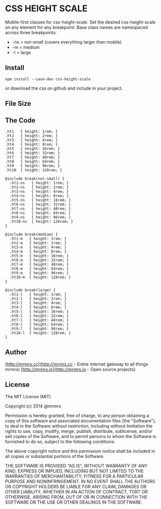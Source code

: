 # CSS HEIGHT SCALE

  Mobile-first classes for css-height-scale.
  Set the desired css-height-scale on any element for any breakpoint.
  Base class names are namespaced across three breakpoints:

*  -ns = not-small (covers everything larger than mobile)
*  -m  = medium
*  -l  = large

## Install
```
npm install --save-dev css-height-scale
```
or download the css on github and include in your project.

## File Size


## The Code
```
.ht1   { height: 1rem; }
.ht2   { height: 2rem; }
.ht3   { height: 4rem; }
.ht4   { height: 8rem; }
.ht5   { height: 16rem; }
.ht6   { height: 32rem; }
.ht7   { height: 48rem; }
.ht8   { height: 64rem; }
.ht9   { height: 96rem; }
.ht10  { height: 128rem; }

@include break(not-small) {
  .ht1-ns   { height: 1rem; }
  .ht2-ns   { height: 2rem; }
  .ht3-ns   { height: 4rem; }
  .ht4-ns   { height: 8rem; }
  .ht5-ns   { height: 16rem; }
  .ht6-ns   { height: 32rem; }
  .ht7-ns   { height: 48rem; }
  .ht8-ns   { height: 64rem; }
  .ht9-ns   { height: 96rem; }
  .ht10-ns  { height: 128rem; }
}

@include break(medium) {
  .ht1-m   { height: 1rem; }
  .ht2-m   { height: 2rem; }
  .ht3-m   { height: 4rem; }
  .ht4-m   { height: 8rem; }
  .ht5-m   { height: 16rem; }
  .ht6-m   { height: 32rem; }
  .ht7-m   { height: 48rem; }
  .ht8-m   { height: 64rem; }
  .ht9-m   { height: 96rem; }
  .ht10-m  { height: 128rem; }
}

@include break(large) {
  .ht1-l   { height: 1rem; }
  .ht2-l   { height: 2rem; }
  .ht3-l   { height: 4rem; }
  .ht4-l   { height: 8rem; }
  .ht5-l   { height: 16rem; }
  .ht6-l   { height: 32rem; }
  .ht7-l   { height: 48rem; }
  .ht8-l   { height: 64rem; }
  .ht9-l   { height: 96rem; }
  .ht10-l  { height: 128rem; }
}

```

## Author

[http://mrmrs.cc](http://mrmrs.cc - Entire internet gateway to all things mrmrs)
[http://mrmrs.io](http://mrmrs.io - Open source projects)

## License

The MIT License (MIT)

Copyright (c) 2014 @mrmrs

Permission is hereby granted, free of charge, to any person obtaining a copy
of this software and associated documentation files (the "Software"), to deal
in the Software without restriction, including without limitation the rights
to use, copy, modify, merge, publish, distribute, sublicense, and/or sell
copies of the Software, and to permit persons to whom the Software is
furnished to do so, subject to the following conditions:

The above copyright notice and this permission notice shall be included in
all copies or substantial portions of the Software.

THE SOFTWARE IS PROVIDED "AS IS", WITHOUT WARRANTY OF ANY KIND, EXPRESS OR
IMPLIED, INCLUDING BUT NOT LIMITED TO THE WARRANTIES OF MERCHANTABILITY,
FITNESS FOR A PARTICULAR PURPOSE AND NONINFRINGEMENT. IN NO EVENT SHALL THE
AUTHORS OR COPYRIGHT HOLDERS BE LIABLE FOR ANY CLAIM, DAMAGES OR OTHER
LIABILITY, WHETHER IN AN ACTION OF CONTRACT, TORT OR OTHERWISE, ARISING FROM,
OUT OF OR IN CONNECTION WITH THE SOFTWARE OR THE USE OR OTHER DEALINGS IN
THE SOFTWARE.


